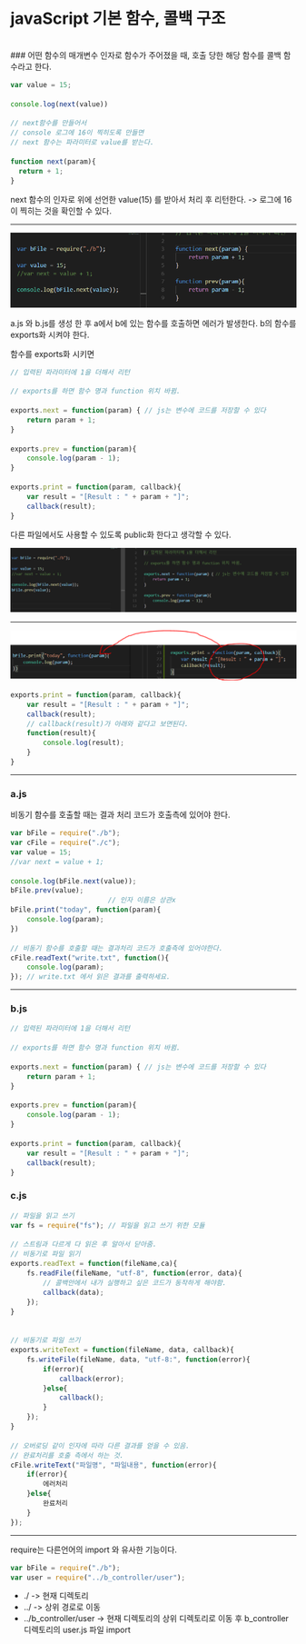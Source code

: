 ﻿# javaScript 기본 함수, 콜백 구조
<br>
### 어떤 함수의 매개변수 인자로 함수가 주어졌을 때, 호출 당한 해당 함수를 콜백 함수라고 한다.

```JavaScript
var value = 15;

console.log(next(value))

// next함수를 만들어서
// console 로그에 16이 찍히도록 만들면
// next 함수는 파라미터로 value를 받는다.

function next(param){
  return + 1;
}
```
next 함수의 인자로 위에 선언한 value(15) 를 받아서 처리 후 리턴한다. -> 로그에 16이 찍히는 것을 확인할 수 있다.

---

![](https://github.com/jjunji/Node.js/blob/master/callback_test/capture/2.PNG)

a.js 와 b.js를 생성 한 후
a에서 b에 있는 함수를 호출하면 에러가 발생한다.
b의 함수를 exports화 시켜야 한다.

함수를 exports화 시키면
```javaScript
// 입력된 파라미터에 1을 더해서 리턴

// exports를 하면 함수 명과 function 위치 바뀜.

exports.next = function(param) { // js는 변수에 코드를 저장할 수 있다
    return param + 1;
}

exports.prev = function(param){
    console.log(param - 1);
}

exports.print = function(param, callback){
    var result = "[Result : " + param + "]";
    callback(result);
}
```
다른 파일에서도 사용할 수 있도록 public화 한다고 생각할 수 있다.

![](https://github.com/jjunji/Node.js/blob/master/callback_test/capture/exports.PNG)

---
![](https://github.com/jjunji/Node.js/blob/master/callback_test/capture/callback_3.PNG)

```javaScript
exports.print = function(param, callback){
    var result = "[Result : " + param + "]";
    callback(result);
    // callback(result)가 아래와 같다고 보면된다.
    function(result){
        console.log(result);
    }
}

```
---

### a.js
비동기 함수를 호출할 때는 결과 처리 코드가 호출측에 있어야 한다.
```javaScript
var bFile = require("./b");
var cFile = require("./c");
var value = 15;
//var next = value + 1;
 
console.log(bFile.next(value));
bFile.prev(value);
                        // 인자 이름은 상관x
bFile.print("today", function(param){
    console.log(param);
})

// 비동기 함수를 호출할 때는 결과처리 코드가 호출측에 있어야한다.
cFile.readText("write.txt", function(){
    console.log(param);
}); // write.txt 에서 읽은 결과를 출력하세요.
```


---
### b.js
```javaScript
// 입력된 파라미터에 1을 더해서 리턴

// exports를 하면 함수 명과 function 위치 바뀜.

exports.next = function(param) { // js는 변수에 코드를 저장할 수 있다
    return param + 1;
}

exports.prev = function(param){
    console.log(param - 1);
}

exports.print = function(param, callback){
    var result = "[Result : " + param + "]";
    callback(result);
}
```
### c.js
```javaScript
// 파일을 읽고 쓰기
var fs = require("fs"); // 파일을 읽고 쓰기 위한 모듈

// 스트림과 다르게 다 읽은 후 알아서 닫아줌.
// 비동기로 파일 읽기
exports.readText = function(fileName,ca){
    fs.readFile(fileName, "utf-8", function(error, data){
        // 콜백안에서 내가 실행하고 싶은 코드가 동작하게 해야함.
        callback(data);
    });
}


// 비동기로 파일 쓰기
exports.writeText = function(fileName, data, callback){
    fs.writeFile(fileName, data, "utf-8:", function(error){
        if(error){
            callback(error);
        }else{
            callback();
        }
    }); 
}

// 오버로딩 같이 인자에 따라 다른 결과를 얻을 수 있음.
// 완료처리를 호출 측에서 하는 것.
cFile.writeText("파일명", "파일내용", function(error){
    if(error){
        에러처리
    }else{
        완료처리
    }
});
```
---
require는	다른언어의 import 와 유사한	기능이다.
```javaScript 
var bFile = require("./b");
var user = require("../b_controller/user");
```
* ./ -> 현재 디렉토리
* ../ -> 상위 경로로 이동
* ../b_controller/user -> 현재 디렉토리의 상위 디렉토리로 이동 후 
  b_controller 디렉토리의 user.js 파일 import